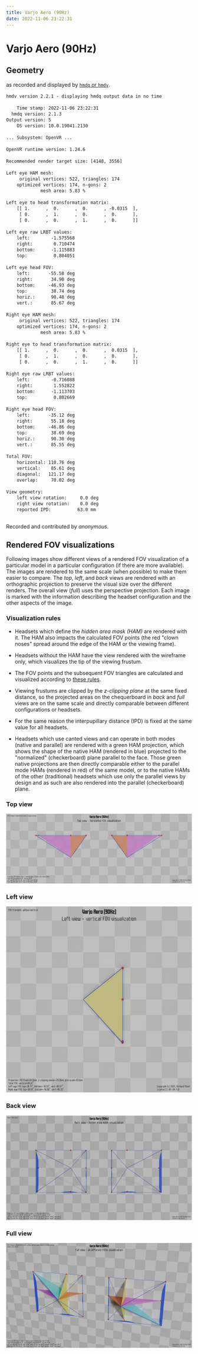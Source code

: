 ```yaml
---
title: Varjo Aero (90Hz)
date: 2022-11-06 23:22:31
---
```

# Varjo Aero (90Hz)

## Geometry

as recorded and displayed by [`hmdq` or `hmdv`](https://github.com/risa2000/hmdq).
```
hmdv version 2.2.1 - displaying hmdq output data in no time

    Time stamp: 2022-11-06 23:22:31
  hmdq version: 2.1.3
Output version: 5
    OS version: 10.0.19041.2130

... Subsystem: OpenVR ...

OpenVR runtime version: 1.24.6

Recommended render target size: [4148, 3556]

Left eye HAM mesh:
     original vertices: 522, triangles: 174
    optimized vertices: 174, n-gons: 2
             mesh area: 5.83 %

Left eye to head transformation matrix:
    [[ 1.      ,  0.      ,  0.      , -0.0315  ],
     [ 0.      ,  1.      ,  0.      ,  0.      ],
     [ 0.      ,  0.      ,  1.      ,  0.      ]]

Left eye raw LRBT values:
    left:        -1.575568
    right:        0.710474
    bottom:      -1.115883
    top:          0.804051

Left eye head FOV:
    left:       -55.58 deg
    right:       34.90 deg
    bottom:     -46.93 deg
    top:         38.74 deg
    horiz.:      90.48 deg
    vert.:       85.67 deg

Right eye HAM mesh:
     original vertices: 522, triangles: 174
    optimized vertices: 174, n-gons: 2
             mesh area: 5.83 %

Right eye to head transformation matrix:
    [[ 1.      ,  0.      ,  0.      ,  0.0315  ],
     [ 0.      ,  1.      ,  0.      ,  0.      ],
     [ 0.      ,  0.      ,  1.      ,  0.      ]]

Right eye raw LRBT values:
    left:        -0.716088
    right:        1.552822
    bottom:      -1.113703
    top:          0.802669

Right eye head FOV:
    left:       -35.12 deg
    right:       55.18 deg
    bottom:     -46.86 deg
    top:         38.69 deg
    horiz.:      90.30 deg
    vert.:       85.55 deg

Total FOV:
    horizontal: 110.76 deg
    vertical:    85.61 deg
    diagonal:   121.17 deg
    overlap:     70.02 deg

View geometry:
    left view rotation:     0.0 deg
    right view rotation:    0.0 deg
    reported IPD:          63.0 mm


```
Recorded and contributed by _anonymous_.

## Rendered FOV visualizations

Following images show different views of a rendered FOV visualization of a
particular model in a particular configuration (if there are more available).
The images are rendered to the same scale (when possible) to make them easier
to compare. The _top_, _left_, and _back_ views are rendered with an
orthographic projection to preserve the visual size over the different renders.
The overall view (_full_) uses the perspective projection. Each image is marked
with the information describing the headset configuration and the other aspects
of the image.

### Visualization rules

* Headsets which define the _hidden area mask (HAM)_ are rendered with it. The
  HAM also impacts the calculated FOV points (the red "clown noses" spread
  around the edge of the HAM or the viewing frame).

* Headsets without the HAM have the view rendered with the wireframe only, which
  visualizes the tip of the viewing frustum.

* The FOV points and the subsequent FOV triangles are calculated and visualized
  according to [these
  rules](https://risa2000.github.io/vrdocs/docs/hmd_fov_calculation).

* Viewing frustums are clipped by the _z-clipping plane_ at the same fixed
  distance, so the projected areas on the chequerboard in _back_ and _full_
  views are on the same scale and directly comparable between different
  configurations or headsets.

* For the same reason the interpupillary distance (IPD) is fixed at the same
  value for all headsets.

* Headsets which use canted views and can operate in both modes (native and
  parallel) are rendered with a green HAM projection, which shows the shape of
  the native HAM (rendered in blue) projected to the "normalized"
  (checkerboard) plane parallel to the face. Those green native projections are
  then directly comparable either to the parallel mode HAMs (rendered in red)
  of the same model, or to the native HAMs of the other (traditional) headsets
  which use only the parallel views by design and as such are also rendered
  into the parallel (checkerboard) plane.

### Top view
[![Varjo Aero (90Hz) - top view](../images/VarjoAero_Native_R90_top.dmx.png)](../images/VarjoAero_Native_R90_top.dmx.png)

### Left view
[![Varjo Aero (90Hz) - left view](../images/VarjoAero_Native_R90_left.dmx.png)](../images/VarjoAero_Native_R90_left.dmx.png)

### Back view
[![Varjo Aero (90Hz) - back view](../images/VarjoAero_Native_R90_back.dmx.png)](../images/VarjoAero_Native_R90_back.dmx.png)

### Full view
[![Varjo Aero (90Hz) - full view](../images/VarjoAero_Native_R90_over.dmx.png)](../images/VarjoAero_Native_R90_over.dmx.png)

